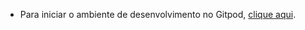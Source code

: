- Para iniciar o ambiente de desenvolvimento no Gitpod, [clique aqui](https://gitpod.io/#https://github.com/andrelopes-code/dundie-api).
